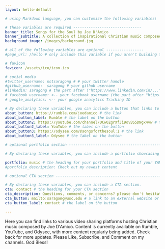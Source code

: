 ```yaml
---
layout: hello-default

# using Markdown language, you can customize the following variables!

# these variables are required -------------------------------
banner_title: Songs for the Soul by Joe D'Amico
banner_subtitle: A collection of inspirational Christian music composed by Joe D'Amico.
background_image: /images/background.jpg

# all of the following variables are optional -----------------
#page_url: /hello # only include this variable if you aren't building the page to your primary domain 

# favicon
favicon: /assets/ico/icon.ico

# social media
#twitter_username: notsaragong # # your twitter handle
#github_username:  saragong # your github username
#linkedin: saragong # the part after ("https://www.linkedin.com/in/...")
# facebook_username: <-- your facebook username (the part after "https://www.facebook.com/...")
# google_analytics: <-- your google analytics Tracking ID

# By declaring these variables, you can include a button that links to an external website or to media.
about_button: https://rumble.com/joedamico # the link
about_button_label: Rumble # the label on the button
about_button2: https://youtube.com/channel/UCwOZgrXfJi9ovBS5DNgx4vw # the link
about_button2_label: YouTube # the label on the button
about_button3: https://odysee.com/@songsforthesoul:1 # the link
about_button3_label: Odysee # the label on the button

# optional portfolio section ------------------------------------------

# By declaring these variables, you can include a portfolio showcasing your work and organize your portfolio's items into a custom layout, all without adding any CSS. In addition, you must 1) create an HTML file in the_includes folder for each project with the text you'd like to display, and 2) create a YAML file in the _data folder describing the order in which each project should be shown and categorized. See `/includes/example.html` and `/_data/work.yml` for examples.

portfolio: music # the heading for your portfolio and title of your YAML file
#portfolio_description: Check out my newest content

# optional CTA section --------------------------------------------------

# By declaring these variables, you can include a CTA section.
cta: contact # the heading for your CTA section
cta_description: Questions, comments, or concerns? please don't hesitate to reach out via E-mail. # a description to be desplayed below the heading and above the content
cta_button: mailto:saragong@usc.edu # a link to an external website or to media
cta_button_label: contact # the label on the button

---			
```

[//]: # (write a bit about yourself here)
Here you can find links to various video sharing platforms hosting Christian music composed by Joe D'Amico.  Content is currently available on Rumble, YouTube, and Odysee, with more content regularly being added.  Check back for more updates.  Please Like, Subscribe, and Comment on my channels.  God Bless!
